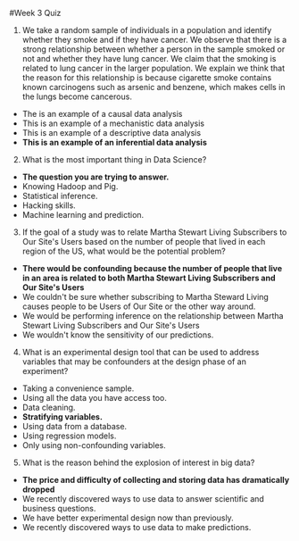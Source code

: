 #Week 3 Quiz

1. We take a random sample of individuals in a population and identify whether they smoke and if they have cancer. We observe that there is a strong relationship between whether a person in the sample smoked or not and whether they have lung cancer. We claim that the smoking is related to lung cancer in the larger population. We explain we think that the reason for this relationship is because cigarette smoke contains known carcinogens such as arsenic and benzene, which makes cells in the lungs become cancerous.
 - The is an example of a causal data analysis
 - This is an example of a mechanistic data analysis
 - This is an example of a descriptive data analysis
 - **This is an example of an inferential data analysis**

2. What is the most important thing in Data Science?
 - **The question you are trying to answer.**
 - Knowing Hadoop and Pig.
 - Statistical inference.
 - Hacking skills.
 - Machine learning and prediction.

3. If the goal of a study was to relate Martha Stewart Living Subscribers to Our Site's Users based on the number of people that lived in each region of the US, what would be the potential problem?
 - **There would be confounding because the number of people that live in an area is related to both Martha Stewart Living Subscribers and Our Site's Users**
 - We couldn't be sure whether subscribing to Martha Steward Living causes people to be Users of Our Site or the other way around.
 - We would be performing inference on the relationship between Martha Stewart Living Subscribers and Our Site's Users
 - We wouldn't know the sensitivity of our predictions.

4. What is an experimental design tool that can be used to address variables that may be confounders at the design phase of an experiment?
 - Taking a convenience sample.
 - Using all the data you have access too.
 - Data cleaning.
 - **Stratifying variables.**  
 - Using data from a database.
 - Using regression models.
 - Only using non-confounding variables.

5. What is the reason behind the explosion of interest in big data?  
 - **The price and difficulty of collecting and storing data has dramatically dropped**
 - We recently discovered ways to use data to answer scientific and business questions.
 - We have better experimental design now than previously.
 - We recently discovered ways to use data to make predictions.